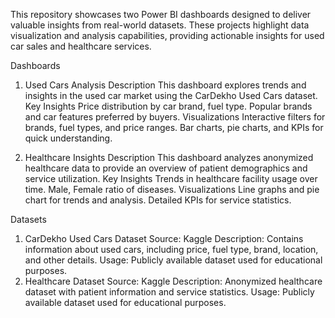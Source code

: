 This repository showcases two Power BI dashboards designed to deliver valuable insights from real-world datasets. These projects highlight data visualization and analysis capabilities, providing actionable insights for used car sales and healthcare services.

Dashboards
1. Used Cars Analysis
Description
This dashboard explores trends and insights in the used car market using the CarDekho Used Cars dataset.
Key Insights
Price distribution by car brand, fuel type.
Popular brands and car features preferred by buyers.
Visualizations
Interactive filters for brands, fuel types, and price ranges.
Bar charts, pie charts, and KPIs for quick understanding.

2. Healthcare Insights
Description
This dashboard analyzes anonymized healthcare data to provide an overview of patient demographics and service utilization.
Key Insights
Trends in healthcare facility usage over time.
Male, Female ratio of diseases.
Visualizations
Line graphs and pie chart for trends and analysis.
Detailed KPIs for service statistics.

Datasets
1. CarDekho Used Cars Dataset
Source: Kaggle
Description: Contains information about used cars, including price, fuel type, brand, location, and other details.
Usage: Publicly available dataset used for educational purposes.
2. Healthcare Dataset
Source: Kaggle
Description: Anonymized healthcare dataset with patient information and service statistics.
Usage: Publicly available dataset used for educational purposes.

